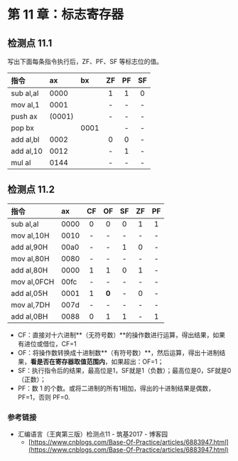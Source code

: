 # 第 11 章：标志寄存器

## 检测点 11.1

写出下面每条指令执行后，ZF、PF、SF 等标志位的值。

| 指令 | ax | bx | ZF | PF | SF |
| :--- | :--- | :--- | :---: | :---: | :---: |
| sub al,al | 0000 |  | 1 | 1 | 0 |
| mov al,1 | 0001 |  | - | - | - |
| push ax | \(0001\) |  | - | - | - |
| pop bx |  | 0001 |  | - | - |
| add al,bl | 0002 |  | 0 | 0 | - |
| add al,10 | 0012 |  | - | 1 | - |
| mul al | 0144 |  | - | - | - |

## 检测点 11.2

| 指令 | ax | CF | OF | SF | ZF | PF |
| :--- | :--- | :---: | :---: | :---: | :---: | :---: |
| sub al,al | 0000 | 0 | 0 | 0 | 1 | 1 |
| mov al,10H | 0010 | - | - | - | - | - |
| add al,90H | 00a0 | - | - | 1 | 0 | - |
| mov al,80H | 0080 | - | - | - | - | - |
| add al,80H | 0000 | 1 | 1 | 0 | 1 | - |
| mov al,0FCH | 00fc | - | - | - | - | - |
| add al,05H | 0001 | 1 | **0** | - | 0 | - |
| mov al,7DH | 007d | - | - | - | - | - |
| add al,0BH | 0088 | 0 | 1 | 1 | - | 1 |

* CF：直接对十六进制**（无符号数）**的操作数进行运算，得出结果，如果有进位或借位，CF=1
* OF：将操作数转换成十进制数**（有符号数）**，然后运算，得出十进制结果，**看是否在寄存器取值范围内**，如果超出：OF=1；
* SF：执行指令后的结果，最高位是1，SF就是1（负数）；最高位是0，SF就是0（正数）；
* PF：数 1 的个数。或将二进制的所有1相加，得出的十进制结果是偶数，PF=1，否则 PF=0.

### 参考链接

* 汇编语言（王爽第三版）检测点11 - 筑基2017 - 博客园 
  * [https://www.cnblogs.com/Base-Of-Practice/articles/6883947.html](https://www.cnblogs.com/Base-Of-Practice/articles/6883947.html)

